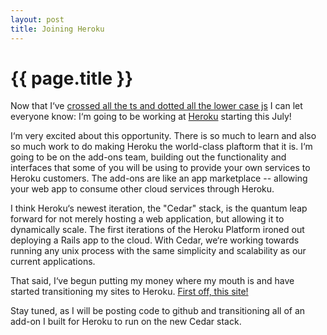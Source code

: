 ```yaml
---
layout: post
title: Joining Heroku
---
```


{{ page.title }}
================

Now that I&lsquo;ve [crossed all the ts and dotted all the lower case js](http://www.youtube.com/watch?v=Ryicgd_hJ44)
I can let everyone know: I&lsquo;m going to be working at [Heroku](http://www.heroku.com) starting
this July!

I&lsquo;m very excited about this opportunity.  There is so much to learn and also so much work to
do making Heroku the world-class plaftorm that it is.  I&lsquo;m going to be on the add-ons team,
building out the functionality and interfaces that some of you will be using to provide your own
services to Heroku customers. The add-ons are like an app marketplace -- allowing your web app to consume other cloud services through Heroku.

I think Heroku&lsquo;s newest iteration, the "Cedar" stack, is the quantum leap forward for not merely hosting 
a web application, but allowing it to dynamically scale.  The first iterations of the Heroku Platform ironed out deploying a Rails app to the cloud.  With Cedar, we&lsquo;re working towards running any unix process with the same simplicity and scalability as our current applications.

That said, I&lsquo;ve begun putting my money where my mouth is and have started transitioning my sites to Heroku. [ First off, this site!](/2011/06/15/Jekyll-to-heroku.html)

Stay tuned, as I will be posting code to github and transitioning all of an add-on I built for Heroku to run on the new Cedar stack.
